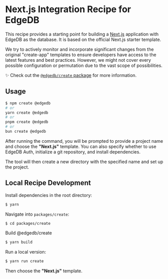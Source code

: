 # Next.js Integration Recipe for EdgeDB

This recipe provides a starting point for building a [Next.js](https://nextjs.org/) application with EdgeDB as the database. It is based on the official Next.js starter template.

We try to actively monitor and incorporate significant changes from the original "create-app" templates to ensure developers have access to the latest features and best practices. However, we might not cover every possible configuration or permutation due to the vast scope of possibilities.

✨ Check out the [`@edgedb/create` package](https://github.com/edgedb/edgedb-js/blob/master/packages/create/README.md) for more information.

## Usage

```bash
$ npm create @edgedb
# or
yarn create @edgedb
# or
pnpm create @edgedb
# or
bun create @edgedb
```

After running the command, you will be prompted to provide a project name and choose the **"Next.js"** template. You can also specify whether to use EdgeDB Auth, initialize a git repository, and install dependencies.

The tool will then create a new directory with the specified name and set up the project.

## Local Recipe Development

Install dependencies in the root directory:

```bash
$ yarn
```

Navigate into `packages/create`:

```bash
$ cd packages/create
```

Build @edgedb/create

```bash
$ yarn build
```

Run a local version:

```bash
$ yarn run create
```

Then choose the **"Next.js"** template.
